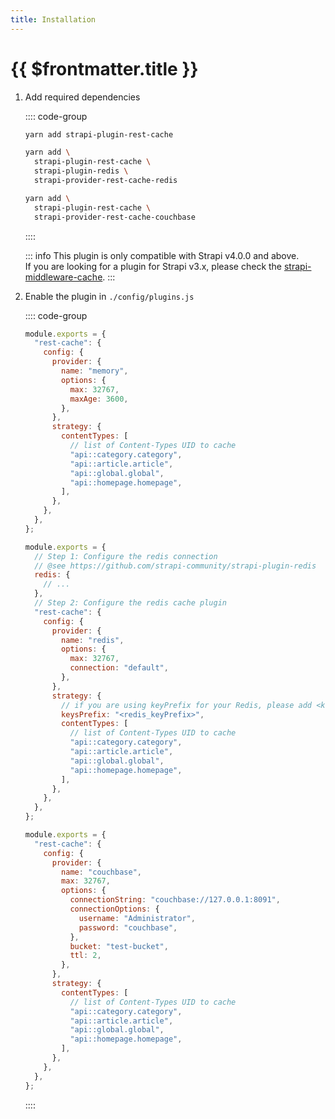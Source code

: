 ```yaml
---
title: Installation
---
```


# {{ $frontmatter.title }}

1. Add required dependencies

   :::: code-group

   ```bash [memory (default)]
   yarn add strapi-plugin-rest-cache
   ```

   ```bash [redis]
   yarn add \
     strapi-plugin-rest-cache \
     strapi-plugin-redis \
     strapi-provider-rest-cache-redis
   ```

   ```bash [couchbase]
   yarn add \
     strapi-plugin-rest-cache \
     strapi-provider-rest-cache-couchbase
   ```

   ::::

   ::: info
    This plugin is only compatible with Strapi v4.0.0 and above.  
   If you are looking for a plugin for Strapi v3.x, please check the [strapi-middleware-cache](https://github.com/patrixr/strapi-middleware-cache/).
   :::

1. Enable the plugin in `./config/plugins.js`

   :::: code-group

   ```js [memory (default)]
   module.exports = {
     "rest-cache": {
       config: {
         provider: {
           name: "memory",
           options: {
             max: 32767,
             maxAge: 3600,
           },
         },
         strategy: {
           contentTypes: [
             // list of Content-Types UID to cache
             "api::category.category",
             "api::article.article",
             "api::global.global",
             "api::homepage.homepage",
           ],
         },
       },
     },
   };
   ```

   ```js [redis]
   module.exports = {
     // Step 1: Configure the redis connection
     // @see https://github.com/strapi-community/strapi-plugin-redis
     redis: {
       // ...
     },
     // Step 2: Configure the redis cache plugin
     "rest-cache": {
       config: {
         provider: {
           name: "redis",
           options: {
             max: 32767,
             connection: "default",
           },
         },
         strategy: {
           // if you are using keyPrefix for your Redis, please add <keysPrefix>
           keysPrefix: "<redis_keyPrefix>",
           contentTypes: [
             // list of Content-Types UID to cache
             "api::category.category",
             "api::article.article",
             "api::global.global",
             "api::homepage.homepage",
           ],
         },
       },
     },
   };
   ```

   ```js [couchbase]
   module.exports = {
     "rest-cache": {
       config: {
         provider: {
           name: "couchbase",
           max: 32767,
           options: {
             connectionString: "couchbase://127.0.0.1:8091",
             connectionOptions: {
               username: "Administrator",
               password: "couchbase",
             },
             bucket: "test-bucket",
             ttl: 2,
           },
         },
         strategy: {
           contentTypes: [
             // list of Content-Types UID to cache
             "api::category.category",
             "api::article.article",
             "api::global.global",
             "api::homepage.homepage",
           ],
         },
       },
     },
   };
   ```

   ::::
